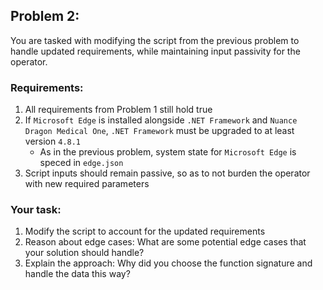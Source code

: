 ## Problem 2:

You are tasked with modifying the script from the previous problem to handle updated requirements, while maintaining input passivity for the operator.

### Requirements:

1. All requirements from Problem 1 still hold true
2. If `Microsoft Edge` is installed alongside `.NET Framework` and `Nuance Dragon Medical One`, `.NET Framework` must be upgraded to at least version `4.8.1`
    * As in the previous problem, system state for `Microsoft Edge` is speced in `edge.json`
3. Script inputs should remain passive, so as to not burden the operator with new required parameters

### Your task:

1. Modify the script to account for the updated requirements
2. Reason about edge cases: What are some potential edge cases that your solution should handle?
3. Explain the approach: Why did you choose the function signature and handle the data this way?

